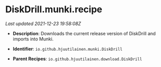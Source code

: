 # DiskDrill.munki.recipe

_Last updated 2021-12-23 19:58:08Z_

- **Description**: Downloads the current release version of DiskDrill and imports into Munki.

- **Identifier**: `io.github.hjuutilainen.munki.DiskDrill`

- **Parent Recipes**: `io.github.hjuutilainen.download.DiskDrill`